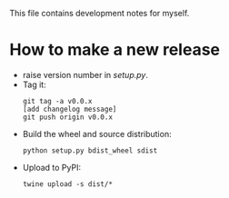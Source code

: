 This file contains development notes for myself.

How to make a new release
=========================

* raise version number in *setup.py*.
* Tag it:
  ```
  git tag -a v0.0.x
  [add changelog message]
  git push origin v0.0.x
  ```
* Build the wheel and source distribution:
  ```
  python setup.py bdist_wheel sdist
  ```
* Upload to PyPI:
  ```
  twine upload -s dist/*
  ```

